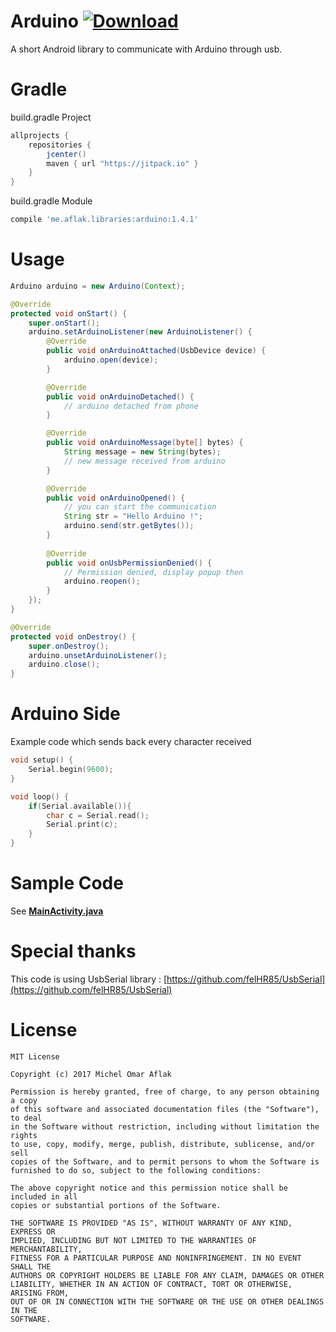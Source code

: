 # Arduino [ ![Download](https://api.bintray.com/packages/omaflak/maven/arduino/images/download.svg) ](https://bintray.com/omaflak/maven/arduino/_latestVersion)
A short Android library to communicate with Arduino through usb.

# Gradle

build.gradle Project

```gradle
allprojects {
    repositories {
        jcenter()
        maven { url "https://jitpack.io" }
    }
}
```

build.gradle Module

```gradle
compile 'me.aflak.libraries:arduino:1.4.1'
```

# Usage

```java
Arduino arduino = new Arduino(Context);

@Override
protected void onStart() {
    super.onStart();
    arduino.setArduinoListener(new ArduinoListener() {
        @Override
        public void onArduinoAttached(UsbDevice device) {
            arduino.open(device);
        }

        @Override
        public void onArduinoDetached() {
            // arduino detached from phone
        }

        @Override
        public void onArduinoMessage(byte[] bytes) {
            String message = new String(bytes);
            // new message received from arduino
        }

        @Override
        public void onArduinoOpened() {
            // you can start the communication
            String str = "Hello Arduino !";
            arduino.send(str.getBytes());
        }
        
        @Override
        public void onUsbPermissionDenied() {
            // Permission denied, display popup then
            arduino.reopen();
        }
    });
}
```

```java
@Override
protected void onDestroy() {
    super.onDestroy();
    arduino.unsetArduinoListener();
    arduino.close();
}
```

# Arduino Side

Example code which sends back every character received

```C
void setup() {
    Serial.begin(9600);
}

void loop() {
    if(Serial.available()){
        char c = Serial.read();
        Serial.print(c);
    }
}
```

# Sample Code

See **[MainActivity.java](https://github.com/omaflak/Arduino/blob/master/app/src/main/java/me/aflak/libraries/MainActivity.java)**

# Special thanks

This code is using UsbSerial library : [https://github.com/felHR85/UsbSerial](https://github.com/felHR85/UsbSerial)

# License

    MIT License
    
    Copyright (c) 2017 Michel Omar Aflak
    
    Permission is hereby granted, free of charge, to any person obtaining a copy
    of this software and associated documentation files (the "Software"), to deal
    in the Software without restriction, including without limitation the rights
    to use, copy, modify, merge, publish, distribute, sublicense, and/or sell
    copies of the Software, and to permit persons to whom the Software is
    furnished to do so, subject to the following conditions:
    
    The above copyright notice and this permission notice shall be included in all
    copies or substantial portions of the Software.
    
    THE SOFTWARE IS PROVIDED "AS IS", WITHOUT WARRANTY OF ANY KIND, EXPRESS OR
    IMPLIED, INCLUDING BUT NOT LIMITED TO THE WARRANTIES OF MERCHANTABILITY,
    FITNESS FOR A PARTICULAR PURPOSE AND NONINFRINGEMENT. IN NO EVENT SHALL THE
    AUTHORS OR COPYRIGHT HOLDERS BE LIABLE FOR ANY CLAIM, DAMAGES OR OTHER
    LIABILITY, WHETHER IN AN ACTION OF CONTRACT, TORT OR OTHERWISE, ARISING FROM,
    OUT OF OR IN CONNECTION WITH THE SOFTWARE OR THE USE OR OTHER DEALINGS IN THE
    SOFTWARE.
